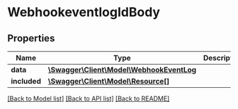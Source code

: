 # WebhookeventlogIdBody

## Properties
Name | Type | Description | Notes
------------ | ------------- | ------------- | -------------
**data** | [**\Swagger\Client\Model\WebhookEventLog**](WebhookEventLog.md) |  | [optional] 
**included** | [**\Swagger\Client\Model\Resource[]**](Resource.md) |  | [optional] 

[[Back to Model list]](../../README.md#documentation-for-models) [[Back to API list]](../../README.md#documentation-for-api-endpoints) [[Back to README]](../../README.md)

